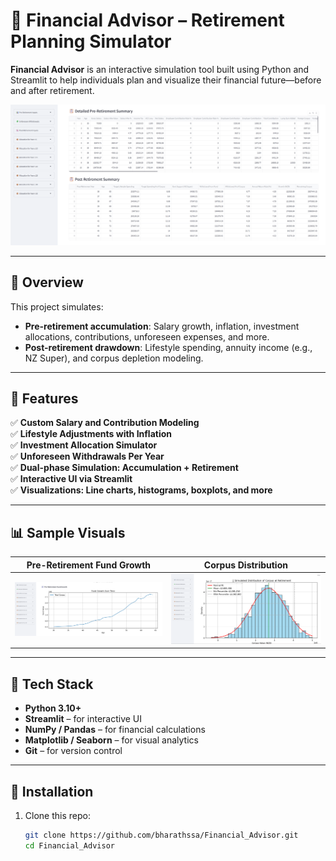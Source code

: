 # 💼 Financial Advisor – Retirement Planning Simulator

**Financial Advisor** is an interactive simulation tool built using Python and Streamlit to help individuals plan and visualize their financial future—before and after retirement.

![Financial Advisor Screenshot](https://github.com/bharathssa/Financial_Advisor/blob/main/images/dasboard%20table%20view.png?raw=true)

---

## 🧠 Overview

This project simulates:

- **Pre-retirement accumulation**: Salary growth, inflation, investment allocations, contributions, unforeseen expenses, and more.
- **Post-retirement drawdown**: Lifestyle spending, annuity income (e.g., NZ Super), and corpus depletion modeling.

---

## 🚀 Features

✅ **Custom Salary and Contribution Modeling**  
✅ **Lifestyle Adjustments with Inflation**  
✅ **Investment Allocation Simulator**  
✅ **Unforeseen Withdrawals Per Year**  
✅ **Dual-phase Simulation: Accumulation + Retirement**  
✅ **Interactive UI via Streamlit**  
✅ **Visualizations: Line charts, histograms, boxplots, and more**

---

## 📊 Sample Visuals

| Pre-Retirement Fund Growth | Corpus Distribution |
|----------------------------|---------------------|
| ![Chart](https://github.com/bharathssa/Financial_Advisor/blob/main/images/Pre%20retirement%20growth.png?raw=true) | ![Histogram](https://github.com/bharathssa/Financial_Advisor/blob/main/images/corpus%20distribution.png?raw=true) |

---

## 🧰 Tech Stack

- **Python 3.10+**
- **Streamlit** – for interactive UI
- **NumPy / Pandas** – for financial calculations
- **Matplotlib / Seaborn** – for visual analytics
- **Git** – for version control

---

## 🔧 Installation

1. Clone this repo:
   ```bash
   git clone https://github.com/bharathssa/Financial_Advisor.git
   cd Financial_Advisor

